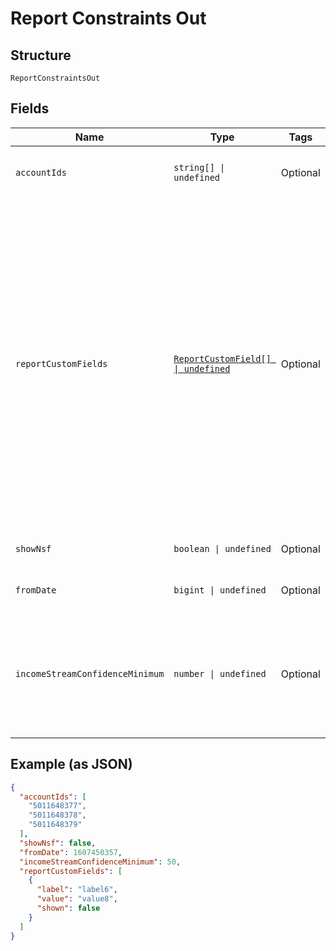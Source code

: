 
# Report Constraints Out

## Structure

`ReportConstraintsOut`

## Fields

| Name | Type | Tags | Description |
|  --- | --- | --- | --- |
| `accountIds` | `string[] \| undefined` | Optional | An array of Finicity account IDs to be included in the report (all accounts will be included if not set) |
| `reportCustomFields` | [`ReportCustomField[] \| undefined`](../../doc/models/report-custom-field.md) | Optional | The `reportCustomFields` parameter is used when experiences are associated with a credit decisioning report.<br><br>Designate up to 5 custom fields that you'd like associated with the report when it's generated. Every custom field consists of three variables: `label`, `value`, and `shown`. The `shown` variable is true or false.<br><br>* `true`: (default) display the custom field in the PDF report<br>* `false`: don't display the custom field in the PDF report<br><br>For an experience that generates multiple reports, the `reportCustomFields` parameter gets passed to all reports.<br><br>All custom fields display in the Reseller Billing endpoint. |
| `showNsf` | `boolean \| undefined` | Optional | Include the non-sufficient funds (NSF) summary in the JSON and PDF reports |
| `fromDate` | `bigint \| undefined` | Optional | A date in Unix epoch time (in seconds). See also: [Handling Epoch Dates and Times](https://docs.finicity.com/endpoint-syntax-and-format/). |
| `incomeStreamConfidenceMinimum` | `number \| undefined` | Optional | Designate a minimum confidence level threshold to include income streams with a specified confidence level or higher. For example, designate a `incomeStreamConfidenceMinimum` of 50 to see all income streams with a confidence level of 50 or higher. |

## Example (as JSON)

```json
{
  "accountIds": [
    "5011648377",
    "5011648378",
    "5011648379"
  ],
  "showNsf": false,
  "fromDate": 1607450357,
  "incomeStreamConfidenceMinimum": 50,
  "reportCustomFields": [
    {
      "label": "label6",
      "value": "value8",
      "shown": false
    }
  ]
}
```

